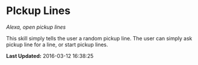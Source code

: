 # PIckup Lines
*Alexa, open pickup lines*

This skill simply tells the user a random  pickup line. The user can simply ask pickup line for a line, or start pickup lines.

**Last Updated:** 2016-03-12 16:38:25